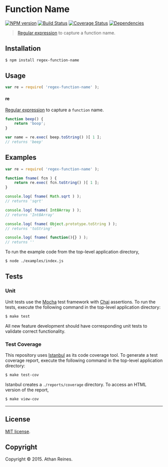 Function Name
===
[![NPM version][npm-image]][npm-url] [![Build Status][travis-image]][travis-url] [![Coverage Status][codecov-image]][codecov-url] [![Dependencies][dependencies-image]][dependencies-url]

> [Regular expression](https://developer.mozilla.org/en-US/docs/Web/JavaScript/Guide/Regular_Expressions) to capture a function name.


## Installation

``` bash
$ npm install regex-function-name
```


## Usage

``` javascript
var re = require( 'regex-function-name' );
```

#### re

[Regular expression](https://developer.mozilla.org/en-US/docs/Web/JavaScript/Guide/Regular_Expressions) to capture a `function` name.

``` javascript
function beep() {
	return 'boop';
}

var name = re.exec( beep.toString() )[ 1 ];
// returns 'beep'
```


## Examples

``` javascript
var re = require( 'regex-function-name' );

function fname( fcn ) {
	return re.exec( fcn.toString() )[ 1 ];
}

console.log( fname( Math.sqrt ) );
// returns 'sqrt'

console.log( fname( Int8Array ) );
// returns 'Int8Array'

console.log( fname( Object.prototype.toString ) );
// returns 'toString'

console.log( fname( function(){} ) );
// returns ''
```

To run the example code from the top-level application directory,

``` bash
$ node ./examples/index.js
```


## Tests

### Unit

Unit tests use the [Mocha](http://mochajs.org/) test framework with [Chai](http://chaijs.com) assertions. To run the tests, execute the following command in the top-level application directory:

``` bash
$ make test
```

All new feature development should have corresponding unit tests to validate correct functionality.


### Test Coverage

This repository uses [Istanbul](https://github.com/gotwarlost/istanbul) as its code coverage tool. To generate a test coverage report, execute the following command in the top-level application directory:

``` bash
$ make test-cov
```

Istanbul creates a `./reports/coverage` directory. To access an HTML version of the report,

``` bash
$ make view-cov
```


---
## License

[MIT license](http://opensource.org/licenses/MIT).


## Copyright

Copyright &copy; 2015. Athan Reines.


[npm-image]: http://img.shields.io/npm/v/regex-function-name.svg
[npm-url]: https://npmjs.org/package/regex-function-name

[travis-image]: http://img.shields.io/travis/kgryte/regex-function-name/master.svg
[travis-url]: https://travis-ci.org/kgryte/regex-function-name

[codecov-image]: https://img.shields.io/codecov/c/github/kgryte/regex-function-name/master.svg
[codecov-url]: https://codecov.io/github/kgryte/regex-function-name?branch=master

[dependencies-image]: http://img.shields.io/david/kgryte/regex-function-name.svg
[dependencies-url]: https://david-dm.org/kgryte/regex-function-name

[dev-dependencies-image]: http://img.shields.io/david/dev/kgryte/regex-function-name.svg
[dev-dependencies-url]: https://david-dm.org/dev/kgryte/regex-function-name

[github-issues-image]: http://img.shields.io/github/issues/kgryte/regex-function-name.svg
[github-issues-url]: https://github.com/kgryte/regex-function-name/issues
